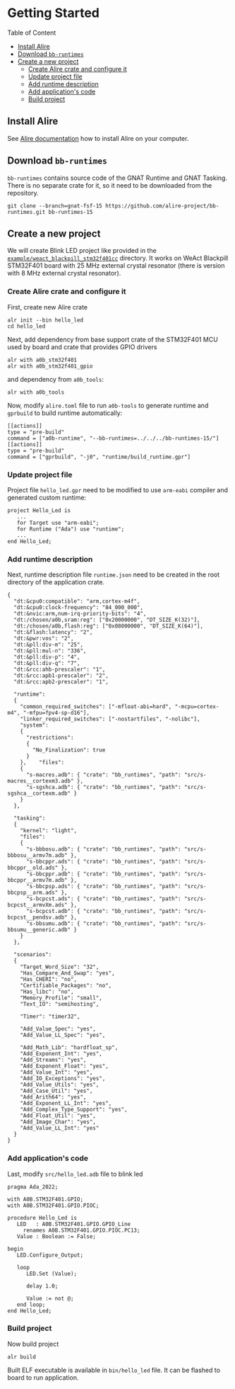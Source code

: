 # Getting Started

Table of Content

* [Install Alire](#install-alire)
* [Download `bb-runtimes`](#download-bb-runtimes)
* [Create a new project](#create-a-new-project)
  * [Create Alire crate and configure it](#create-alire-crate-and-configure-it)
  * [Update project file](#update-project-file)
  * [Add runtime description](#add-runtime-description)
  * [Add application's code](#add-applications-code)
  * [Build project](#build-project)

## Install Alire

See [Alire documentation](https://alire.ada.dev/docs/#getting-started) how to install Alire on your computer.

## Download `bb-runtimes`

`bb-runtimes` contains source code of the GNAT Runtime and GNAT Tasking.
There is no separate crate for it, so it need to be downloaded from the repository.

```
git clone --branch=gnat-fsf-15 https://github.com/alire-project/bb-runtimes.git bb-runtimes-15
```

## Create a new project

We will create Blink LED project like provided in the [`example/weact_blackpill_stm32f401cc`](../example/weact_blackpill_stm32f401cc) directory.
It works on WeAct Blackpill STM32F401 board with 25 MHz external crystal resonator (there is version with 8 MHz external crystal resonator).

### Create Alire crate and configure it

First, create new Alire crate

```
alr init --bin hello_led
cd hello_led
```

Next, add dependency from base support crate of the STM32F401 MCU used by board and crate that provides GPIO drivers

```
alr with a0b_stm32f401
alr with a0b_stm32f401_gpio
```

and dependency from `a0b_tools`:

```
alr with a0b_tools
```

Now, modify `alire.toml` file to run `a0b-tools` to generate runtime and `gprbuild` to build runtime automatically:

```
[[actions]]
type = "pre-build"
command = ["a0b-runtime", "--bb-runtimes=../../../bb-runtimes-15/"]
[[actions]]
type = "pre-build"
command = ["gprbuild", "-j0", "runtime/build_runtime.gpr"]
```

### Update project file

Project file `hello_led.gpr` need to be modified to use `arm-eabi` compiler and generated custom runtime:

```
project Hello_Led is
   ...
   for Target use "arm-eabi";
   for Runtime ("Ada") use "runtime";
   ...
end Hello_Led;
```

### Add runtime description

Next, runtime description file `runtime.json` need to be created in the root directory of the application crate.

```
{
  "dt:&cpu0:compatible": "arm,cortex-m4f",
  "dt:&cpu0:clock-frequency": "84_000_000",
  "dt:&nvic:arm,num-irq-priority-bits": "4",
  "dt:/chosen/a0b,sram:reg": ["0x20000000", "DT_SIZE_K(32)"],
  "dt:/chosen/a0b,flash:reg": ["0x08000000", "DT_SIZE_K(64)"],
  "dt:&flash:latency": "2",
  "dt:&pwr:vos": "2",
  "dt:&pll:div-m": "25",
  "dt:&pll:mul-n": "336",
  "dt:&pll:div-p": "4",
  "dt:&pll:div-q": "7",
  "dt:&rcc:ahb-prescaler": "1",
  "dt:&rcc:apb1-prescaler": "2",
  "dt:&rcc:apb2-prescaler": "1",

  "runtime":
  {
    "common_required_switches": ["-mfloat-abi=hard", "-mcpu=cortex-m4", "-mfpu=fpv4-sp-d16"],
    "linker_required_switches": ["-nostartfiles", "-nolibc"],
    "system":
    {
      "restrictions":
      {
        "No_Finalization": true
      }
    },    "files":
    {
      "s-macres.adb": { "crate": "bb_runtimes", "path": "src/s-macres__cortexm3.adb" },
      "s-sgshca.adb": { "crate": "bb_runtimes", "path": "src/s-sgshca__cortexm.adb" }
    }
  },

  "tasking":
  {
    "kernel": "light",
    "files":
    {
      "s-bbbosu.adb": { "crate": "bb_runtimes", "path": "src/s-bbbosu__armv7m.adb" },
      "s-bbcppr.ads": { "crate": "bb_runtimes", "path": "src/s-bbcppr__old.ads" },
      "s-bbcppr.adb": { "crate": "bb_runtimes", "path": "src/s-bbcppr__armv7m.adb" },
      "s-bbcpsp.ads": { "crate": "bb_runtimes", "path": "src/s-bbcpsp__arm.ads" },
      "s-bcpcst.ads": { "crate": "bb_runtimes", "path": "src/s-bcpcst__armvXm.ads" },
      "s-bcpcst.adb": { "crate": "bb_runtimes", "path": "src/s-bcpcst__pendsv.adb" },
      "s-bbsumu.adb": { "crate": "bb_runtimes", "path": "src/s-bbsumu__generic.adb" }
    }
  },

  "scenarios":
  {
    "Target_Word_Size": "32",
    "Has_Compare_And_Swap": "yes",
    "Has_CHERI": "no",
    "Certifiable_Packages": "no",
    "Has_libc": "no",
    "Memory_Profile": "small",
    "Text_IO": "semihosting",

    "Timer": "timer32",

    "Add_Value_Spec": "yes",
    "Add_Value_LL_Spec": "yes",

    "Add_Math_Lib": "hardfloat_sp",
    "Add_Exponent_Int": "yes",
    "Add_Streams": "yes",
    "Add_Exponent_Float": "yes",
    "Add_Value_Int": "yes",
    "Add_IO_Exceptions": "yes",
    "Add_Value_Utils": "yes",
    "Add_Case_Util": "yes",
    "Add_Arith64": "yes",
    "Add_Exponent_LL_Int": "yes",
    "Add_Complex_Type_Support": "yes",
    "Add_Float_Util": "yes",
    "Add_Image_Char": "yes",
    "Add_Value_LL_Int": "yes"
  }
}
```

### Add application's code

Last, modify `src/hello_led.adb` file to blink led

```
pragma Ada_2022;

with A0B.STM32F401.GPIO;
with A0B.STM32F401.GPIO.PIOC;

procedure Hello_Led is
   LED   : A0B.STM32F401.GPIO.GPIO_Line
     renames A0B.STM32F401.GPIO.PIOC.PC13;
   Value : Boolean := False;

begin
   LED.Configure_Output;

   loop
      LED.Set (Value);

      delay 1.0;

      Value := not @;
   end loop;
end Hello_Led;
```

### Build project

Now build project

```
alr build
```

Built ELF executable is available in `bin/hello_led` file. It can be flashed to board to run application.

